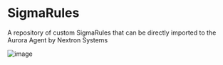 # SigmaRules
A repository of custom SigmaRules that can be directly imported to the Aurora Agent by Nextron Systems

![image](https://github.com/user-attachments/assets/66aac97a-bd37-4c2c-92b7-ddb0b90e5563)

